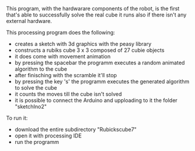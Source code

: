 
This program, with the hardwarare components of the robot, is the first that's able to successfully solve the real cube
it runs also if there isn't any external hardware.

This processing program does the following:
- creates a sketch with 3d graphics with the peasy library
- constructs a rubiks cube 3 x 3 composed of 27 cubie objects
- it does come with movement animation 
- by pressing the spacebar the programm executes a random animated algorithm to the cube
- after finisching with the scramble it'll stop
- by pressing the key 's' the programm executes the generated algorithm to solve the cube
- it counts the moves till the cube isn't solved
- it is possible to connect the Arduino and upploading to it the folder "sketchIno2" 


To run it:
- download the entire subdirectory "Rubickscube7"
- open it with processing IDE
- run the programm
